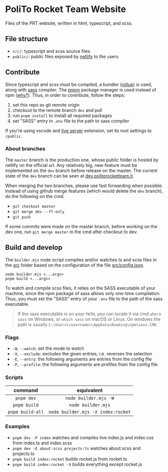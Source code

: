 # PoliTo Rocket Team Website

Files of the PRT website, written in html, typescript, and scss.

## File structure

 - `src/`: typescript and scss source files
 - `public/`: public files exposed by [netlify](https://www.netlify.com/) to the users

## Contribute

Since typescript and scss must be compiled, a bundler ([rollup](https://www.rollupjs.org/guide/en/)) is used, along with [sass](https://sass-lang.com/) compiler. The [pnpm](https://pnpm.io/) package manager is used instead of npm ([why?](https://pnpm.io/benchmarks)). Thus, in order to contribute, follow the steps:

 1. set this repo as git remote origin
 2. checkout to the remote branch `dev` and pull
 3. run `pnpm install` to install all required packages
 4. set "SASS" entry in `.env` file to the path to sass compiler

If you're using vscode and [live server](https://marketplace.visualstudio.com/items?itemName=ritwickdey.LiveServer) extension, set its root settings to `/public`.

### About branches

The `master` branch is the production one, whose public folder is hosted by netlify on the official url. Any relatively big, new feature must be implemented on the `dev` branch before release on the master. The current state of the `dev` branch can be seen at [dev.politorocketteam.it](https://dev.politorocketteam.it/).

When merging the two branches, please use fast forwarding when possible. Instead of using github merge features (which would delete the `dev` branch), do the following on the cmd:
 
 - `git checkout master`
 - `git merge dev --ff-only`
 - `git push`

If some commits were made on the master branch, before working on the dev one, run `git merge master` in the cmd after checkout to dev.

## Build and develop

The `builder.mjs` node script compiles and/or watches ts and scss files in the [src](./src/) folder based on the configuration of the file [src/config.json](./src/config.json).

    node builder.mjs <...args>
    pnpm build <...args>

To watch and compile scss files, it relies on the SASS executable of your machine, since the npm package of sass allows only one-time compilation. Thus, you must set the "SASS" entry of your `.env` file to the path of the sass executable.


 > If the sass executable is on your `PATH`, you can locate it via cmd `where sass` on Windows, or `which sass` on macOS or Linux. On windows the path is usually `C:\Users\<username>\AppData\Roaming\npm\sass.CMD`.

### Flags

- `-W`, `--watch`: set the mode to watch
- `-X`, `--exclude`: excludes the given entries, i.e. reverses the selection
- `-E`, `--entry`: the following arguments are entries from the config file
- `-P`, `--profile`: the following arguments are profiles from the config file

### Scripts

| command | equivalent |
| :-----: | :--------: |
| `pnpm dev` | `node builder.mjs -W` |
| `pnpm build` | `node builder.mjs` |
| `pnpm build-all` | `node builder.mjs -X index:rocket` |

### Examples
 - `pnpm dev -P index` watches and compiles live index.js and index.css from index.ts and index.scss
 - `pnpm dev -E about:scss projects:ts` watches about.scss and projects.ts
 - `pnpm build index:rocket` builds rocket.js from rocket.ts
 - `pnpm build index:rocket -X` builds everything except rocket.js